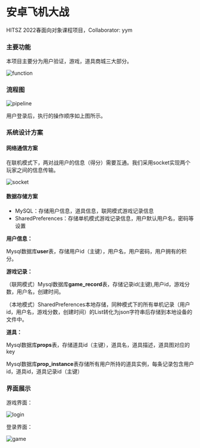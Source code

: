 # 安卓飞机大战

HITSZ 2022春面向对象课程项目，Collaborator: yym

### 主要功能

本项目主要分为用户验证，游戏，道具商城三大部分。

![function](https://github.com/Mimasss2/Aircraft-War-Game-for-Android/tree/main/image/function.png)

### 流程图

![pipeline](https://github.com/Mimasss2/Aircraft-War-Game-for-Android/tree/main/image/pipeline.png)

用户登录后，执行的操作顺序如上图所示。

### 系统设计方案

#### 网络通信方案

在联机模式下，两对战用户的信息（得分）需要互通。我们采用socket实现两个玩家之间的信息传输。

![socket](https://github.com/Mimasss2/Aircraft-War-Game-for-Android/tree/main/image/socket.png)

#### 数据存储方案

- MySQL：存储用户信息，道具信息，联网模式游戏记录信息
- SharedPreferences：存储单机模式游戏记录信息，用户默认用户名，密码等设置

**用户信息：**

Mysql数据库**user**表，存储用户id（主键），用户名，用户密码，用户拥有的积分。

**游戏记录：**

（联网模式）Mysql数据库**game_record**表，存储记录id(主键),用户id，游戏分数，用户名，创建时间。

（本地模式）SharedPreferences本地存储，同种模式下的所有单机记录（用户id，用户名，游戏分数，创建时间）的List转化为json字符串后存储到本地设备的文件中。

**道具：**

Mysql数据库**props**表，存储道具id（主键），道具名，道具描述，道具图对应的key

Mysql数据库**prop_instance**表存储所有用户所持的道具实例，每条记录包含用户id，道具id，道具记录id（主键）

### 界面展示

游戏界面：

![login](https://github.com/Mimasss2/Aircraft-War-Game-for-Android/tree/main/image/login.png)

登录界面：

![game](https://github.com/Mimasss2/Aircraft-War-Game-for-Android/tree/main/image/game.png)